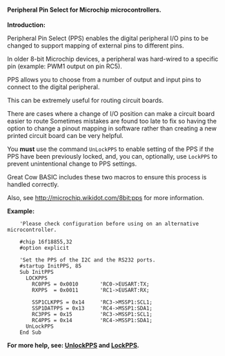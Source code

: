 <div class="section">

<div class="titlepage">

<div>

<div>

#### <span id="peripheral_pin_select_for_microchip_microcontrollers"></span>Peripheral Pin Select for Microchip microcontrollers.

</div>

</div>

</div>

<span class="strong">**Introduction:**</span>

Peripheral Pin Select (PPS) enables the digital peripheral I/O pins to
be changed to support mapping of external pins to different pins.

In older 8-bit Microchip devices, a peripheral was hard-wired to a
specific pin (example: PWM1 output on pin RC5).

PPS allows you to choose from a number of output and input pins to
connect to the digital peripheral.

This can be extremely useful for routing circuit boards.

There are cases where a change of I/O position can make a circuit board
easier to route Sometimes mistakes are found too late to fix so having
the option to change a pinout mapping in software rather than creating a
new printed circuit board can be very helpful.

You <span class="strong">**must**</span> use the command `UnLockPPS` to
enable setting of the PPS if the PPS have been previously locked, and,
you can, optionally, use `LockPPS` to prevent unintentional change to
PPS settings.

Great Cow BASIC includes these two macros to ensure this process is
handled correctly.

Also, see <http://microchip.wikidot.com/8bit:pps> for more information.

<span class="strong">**Example:**</span>

``` screen
    'Please check configuration before using on an alternative microcontroller.

    #chip 16f18855,32
    #option explicit

    'Set the PPS of the I2C and the RS232 ports.
    #startup InitPPS, 85
    Sub InitPPS
      LOCKPPS
        RC0PPS = 0x0010       'RC0->EUSART:TX;
        RXPPS  = 0x0011       'RC1->EUSART:RX;

        SSP1CLKPPS = 0x14     'RC3->MSSP1:SCL1;
        SSP1DATPPS = 0x13     'RC4->MSSP1:SDA1;
        RC3PPS = 0x15         'RC3->MSSP1:SCL1;
        RC4PPS = 0x14         'RC4->MSSP1:SDA1;
      UnLockPPS
    End Sub
```

<span class="strong">**For more help, see:
<a href="unlockpps" class="link" title="UnLockPPS">UnlockPPS</a>
and
<a href="lockpps" class="link" title="LockPPS">LockPPS</a>.**</span>

</div>
